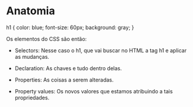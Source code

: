 # Anatomia 

h1 {
    color: blue;
    font-size: 60px;
    background: gray;
}

Os elementos do CSS são então:

* Selectors: Nesse caso o h1, que vai buscar no HTML a tag h1 e aplicar as mudanças.

* Declaration: As chaves e tudo dentro delas.

* Properties: As coisas a serem alteradas.

* Property values: Os novos valores que estamos atribuindo a tais propriedades.